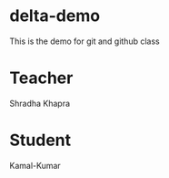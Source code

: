 # delta-demo
This is the demo for git and github class

# Teacher
Shradha Khapra

# Student
Kamal-Kumar